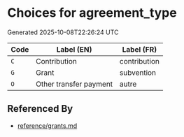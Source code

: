 # Choices for agreement_type

Generated 2025-10-08T22:26:24 UTC

| Code | Label (EN) | Label (FR) |
|------|------------|------------|
| `C` | Contribution | contribution |
| `G` | Grant | subvention |
| `O` | Other transfer payment | autre |


## Referenced By

- [reference/grants.md](../reference/grants.md)
